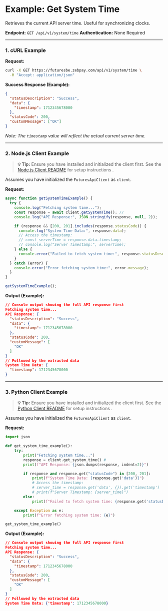 # Example: Get System Time

Retrieves the current API server time. Useful for synchronizing clocks.

**Endpoint:** `GET /api/v1/system/time`
**Authentication:** None Required

---

### 1. cURL Example

**Request:**

```bash
curl -X GET https://futuresbe.zebpay.com/api/v1/system/time \
  -H "Accept: application/json"
```

**Success Response (Example):**

```json
{
  "statusDescription": "Success",
  "data": {
    "timestamp": 1712345678000
  },
  "statusCode": 200,
  "customMessage": ["OK"]
}
```
*Note: The `timestamp` value will reflect the actual current server time.*

---

### 2. Node.js Client Example

> **💡 Tip:** Ensure you have installed and initialized the client first. See the [Node.js Client README](../../../clients/http/node/README.md) for setup instructions .

Assumes you have initialized the `FuturesApiClient` as `client`.

**Request:**

```javascript
async function getSystemTimeExample() {
  try {
    console.log("Fetching system time...");
    const response = await client.getSystemTime(); //
    console.log("API Response:", JSON.stringify(response, null, 2));

    if (response && [200, 201].includes(response.statusCode)) {
      console.log("System Time Data:", response.data);
      // Access the timestamp:
      // const serverTime = response.data.timestamp;
      // console.log("Server Timestamp:", serverTime);
    } else {
      console.error("Failed to fetch system time:", response.statusDescription);
    }
  } catch (error) {
    console.error("Error fetching system time:", error.message);
  }
}

getSystemTimeExample();
```

**Output (Example):**

```json
// Console output showing the full API response first
Fetching system time...
API Response: {
  "statusDescription": "Success",
  "data": {
    "timestamp": 1712345678000
  },
  "statusCode": 200,
  "customMessage": [
    "OK"
  ]
}
// Followed by the extracted data
System Time Data: {
  "timestamp": 1712345678000
}
```

---

### 3. Python Client Example

> **💡 Tip:** Ensure you have installed and initialized the client first. See the [Python Client README](../../../clients/http/python/README.md) for setup instructions .

Assumes you have initialized the `FuturesApiClient` as `client`.

**Request:**

```python
import json

def get_system_time_example():
    try:
        print("Fetching system time...")
        response = client.get_system_time() #
        print(f"API Response: {json.dumps(response, indent=2)}")

        if response and response.get("statusCode") in [200, 201]:
            print(f"System Time Data: {response.get('data')}")
            # Access the timestamp:
            # server_time = response.get('data', {}).get('timestamp')
            # print(f"Server Timestamp: {server_time}")
        else:
            print(f"Failed to fetch system time: {response.get('statusDescription')}")

    except Exception as e:
        print(f"Error fetching system time: {e}")

get_system_time_example()
```

**Output (Example):**

```json
// Console output showing the full API response first
Fetching system time...
API Response: {
  "statusDescription": "Success",
  "data": {
    "timestamp": 1712345678000
  },
  "statusCode": 200,
  "customMessage": [
    "OK"
  ]
}
// Followed by the extracted data
System Time Data: {'timestamp': 1712345678000}
```
